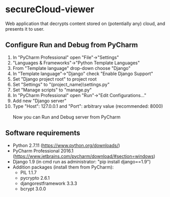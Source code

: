 # secureCloud-viewer
Web application that decrypts content stored on (potentially any) cloud, and presents it to user.

## Configure Run and Debug from PyCharm
1. In "PyCharm Professional" open "File"->"Settings"
2. "Languages & Frameworks"->"Python Template Languages"
3. From "Template language" drop-down choose "Django"
4. In "Template language"->"Django" check "Enable Django Support"
5. Set "Django project root" to project root
6. Set "Settings" to "(project_name)\settings.py"
7. Set "Manage scripts" to "manage.py"
8. In "PyCharm Professional" open "Run"->"Edit Configurations..."
9. Add new "Django server"
10. Type "Host": 127.0.0.1 and "Port": arbitrary value (recommended: 8000)
<br/><br/>
Now you can Run and Debug server from PyCharm

## Software requirements
- Python 2.7.11 (https://www.python.org/downloads/)
- PyCharm Professional 2016.1 (https://www.jetbrains.com/pycharm/download/#section=windows)
- Django 1.9 (in cmd run as administrator: "pip install django==1.9")
- Addition packages (install them from PyCharm):
  - PIL 1.1.7
  - pycrypto 2.6.1
  - djangorestframework 3.3.3
  - bcrypt 3.0.0
